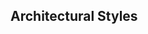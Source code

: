 <div id="title">

## Architectural Styles
</div>

<div id="body">

<include src="introduction/container-inParent-asPanel.md" boilerplate />
<include src="nTier/container-inParent-asPanel.md" boilerplate />
<include src="clientServer/container-inParent-asPanel.md" boilerplate />
<include src="transactionProcessing/container-inParent-asPanel.md" boilerplate />
<include src="serviceOriented/container-inParent-asPanel.md" boilerplate />
<include src="eventDriven/container-inParent-asPanel.md" boilerplate />
<include src="more/container-inParent-asPanel.md" boilerplate />

</div>